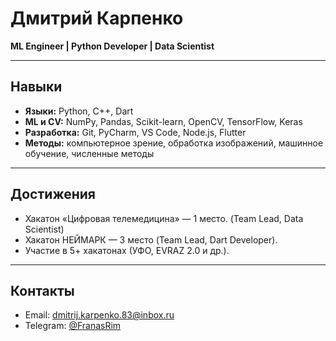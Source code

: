 # Дмитрий Карпенко  

**ML Engineer | Python Developer | Data Scientist**  

---

## Навыки
- **Языки:** Python, C++, Dart  
- **ML и CV:** NumPy, Pandas, Scikit-learn, OpenCV, TensorFlow, Keras  
- **Разработка:** Git, PyCharm, VS Code, Node.js, Flutter  
- **Методы:** компьютерное зрение, обработка изображений, машинное обучение, численные методы  

---

## Достижения
- Хакатон «Цифровая телемедицина» — 1 место. (Team Lead, Data Scientist)
- Хакатон НЕЙМАРК — 3 место (Team Lead, Dart Developer).  
- Участие в 5+ хакатонах (УФО, EVRAZ 2.0 и др.).  

---

## Контакты
- Email: dmitrij.karpenko.83@inbox.ru  
- Telegram: [@FranasRim](https://t.me/FranasRim)
